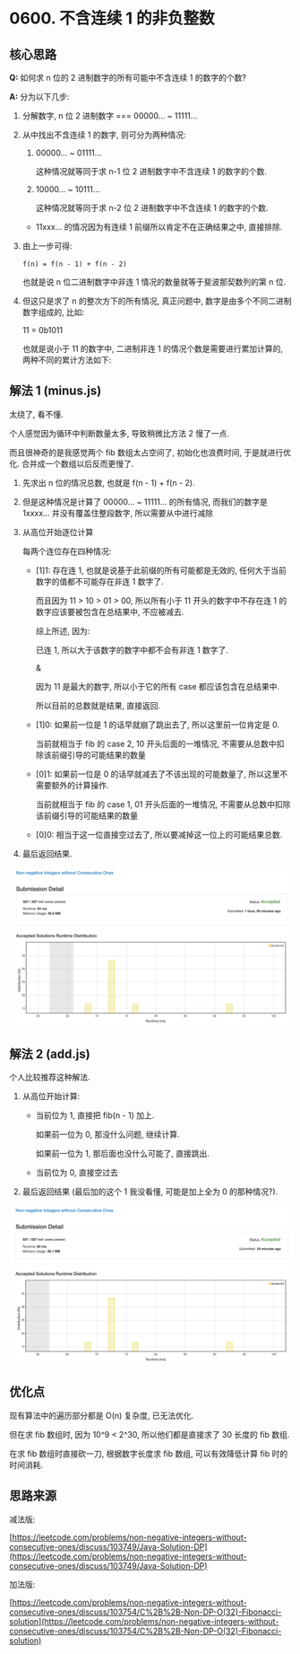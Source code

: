 # 0600. 不含连续 1 的非负整数

## 核心思路

__Q:__ 如何求 n 位的 2 进制数字的所有可能中不含连续 1 的数字的个数? 

__A:__ 分为以下几步:

1. 分解数字, n 位 2 进制数字 === 00000... ~ 11111...

1. 从中找出不含连续 1 的数字, 则可分为两种情况:

    1. 00000... ~ 01111...
    
        这种情况就等同于求 n-1 位 2 进制数字中不含连续 1 的数字的个数.
    
    1. 10000... ~ 10111...
    
        这种情况就等同于求 n-2 位 2 进制数字中不含连续 1 的数字的个数.
        
    * 11xxx... 的情况因为有连续 1 前缀所以肯定不在正确结果之中, 直接排除.

1. 由上一步可得:

    ```
    f(n) = f(n - 1) + f(n - 2)
    ```
    
    也就是说 n 位二进制数字中非连 1 情况的数量就等于斐波那契数列的第 n 位.
    
1. 但这只是求了 n 的整次方下的所有情况, 真正问题中, 数字是由多个不同二进制数字组成的, 比如:

    11 = 0b1011
    
    也就是说小于 11 的数字中, 二进制非连 1 的情况个数是需要进行累加计算的, 两种不同的累计方法如下:

## 解法 1 (minus.js)

太绕了, 看不懂.

个人感觉因为循环中判断数量太多, 导致稍微比方法 2 慢了一点.

而且很神奇的是我感觉两个 fib 数组太占空间了, 初始化也浪费时间, 于是就进行优化. 合并成一个数组以后反而更慢了.

1. 先求出 n 位的情况总数, 也就是 f(n - 1) + f(n - 2).

1. 但是这种情况是计算了 00000... ~ 11111... 的所有情况, 而我们的数字是 1xxxx... 并没有覆盖住整段数字, 所以需要从中进行减除

1. 从高位开始逐位计算

    每两个连位存在四种情况:
    
    + [1]1: 存在连 1, 也就是说基于此前缀的所有可能都是无效的, 任何大于当前数字的值都不可能存在非连 1 数字了. 
    
        而且因为 11 > 10 > 01 > 00, 所以所有小于 11 开头的数字中不存在连 1 的数字应该要被包含在总结果中, 不应被减去.
        
        综上所述, 因为:
        
        已连 1, 所以大于该数字的数字中都不会有非连 1 数字了.
        
        &
        
        因为 11 是最大的数字, 所以小于它的所有 case 都应该包含在总结果中.
        
        所以目前的总数就是结果, 直接返回.
    
    + [1]0: 如果前一位是 1 的话早就崩了跳出去了, 所以这里前一位肯定是 0.
    
        当前就相当于 fib 的 case 2, 10 开头后面的一堆情况, 不需要从总数中扣除该前缀引导的可能结果的数量
    
    + [0]1: 如果前一位是 0 的话早就减去了不该出现的可能数量了, 所以这里不需要额外的计算操作.
    
        当前就相当于 fib 的 case 1, 01 开头后面的一堆情况, 不需要从总数中扣除该前缀引导的可能结果的数量 
    
    + [0]0: 相当于这一位直接空过去了, 所以要减掉这一位上的可能结果总数.

1. 最后返回结果.

![成绩](.assets/minus.png)

## 解法 2 (add.js)

个人比较推荐这种解法.

1. 从高位开始计算:

    + 当前位为 1, 直接把 fib(n - 1) 加上.
    
        如果前一位为 0, 那没什么问题, 继续计算.
        
        如果前一位为 1, 那后面也没什么可能了, 直接跳出.
    
    + 当前位为 0, 直接空过去

1. 最后返回结果 (最后加的这个 1 我没看懂, 可能是加上全为 0 的那种情况?).

![成绩](.assets/add.png)

## 优化点

现有算法中的遍历部分都是 O(n) 复杂度, 已无法优化.

但在求 fib 数组时, 因为 10^9 < 2^30, 所以他们都是直接求了 30 长度的 fib 数组.

在求 fib 数组时直接砍一刀, 根据数字长度求 fib 数组, 可以有效降低计算 fib 时的时间消耗.

## 思路来源

减法版:

[https://leetcode.com/problems/non-negative-integers-without-consecutive-ones/discuss/103749/Java-Solution-DP](https://leetcode.com/problems/non-negative-integers-without-consecutive-ones/discuss/103749/Java-Solution-DP)

加法版:

[https://leetcode.com/problems/non-negative-integers-without-consecutive-ones/discuss/103754/C%2B%2B-Non-DP-O(32)-Fibonacci-solution](https://leetcode.com/problems/non-negative-integers-without-consecutive-ones/discuss/103754/C%2B%2B-Non-DP-O(32)-Fibonacci-solution)
